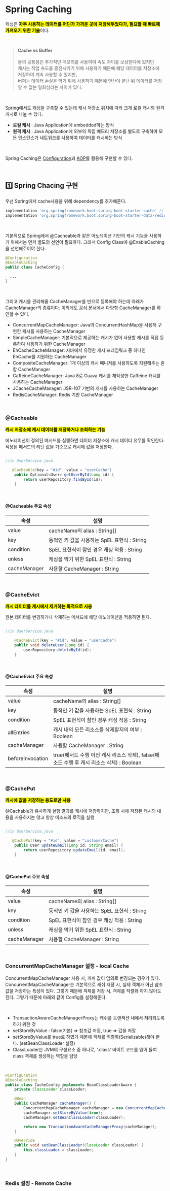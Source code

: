# Spring Caching

캐싱은 <mark>**자주 사용하는 데이터를 어딘가 가까운 곳에 저장해두었다가, 필요할 때 빠르께 가져오기 위한 기술**</mark>이다. 

</br>

> **Cache vs Buffer**</br></br>
> 둘의 공통점은 추가적인 메모리를 사용하여 속도 차이를 보상한다에 있지만 </br>
> 캐시는 작업 속도를 증진시키기 위해 사용하기 때문에 해당 데이터를 저장소에 저장하여 계속 사용할 수 있지만, </br>
> 버퍼는 데이터 손실을 막기 위해 사용하기 때문에 연산이 끝난 뒤 데이터를 저장할 수 없는 일회성라는 차이가 있다.

</br>

Spring에서도 캐싱을 구축할 수 있는데 캐시 저장소 위치에 따라 크게 로컬 캐시와 원격 캐시로 나눌 수 있다.

* **로컬 캐시** : Java Application에 embedded하는 방식
* **원격 캐시** : Java Application에 외부의 독립 메모리 저장소를 별도로 구축하여 모든 인스턴스가 네트워크를 사용하여 데이터를 캐시하는 방식

</br>


Spring Caching은 [Configuration](https://github.com/ArdorHoon/computer-science-for-developer/blob/main/spring-framework/Configuration.md)과 [AOP](https://github.com/ArdorHoon/computer-science-for-developer/blob/main/spring-framework/AOP.md)를 활용해 구현할 수 있다. 

</br>

## 1️⃣ Spring Chacing 구현

우선 Spring에서 cache사용을 위해 dependency를 추가해준다.

```gradle
implementation 'org.springframework.boot:spring-boot-starter-cache' // Spring 내부 캐시
implementation 'org.springframework.boot:spring-boot-starter-data-redis' // redis
```
</br>

기본적으로 Spring에서 @Cacheable과 같은 어노테이션 기반의 캐시 기능을 사용하기 위해서는 먼저 별도의 선언이 필요하다. 그래서 Config Class에 @EnableCaching을 선언해주어야 한다.
```java
@Configuration
@EnableCaching
public class CacheConfig {

  ...
}

```

</br>

그리고 캐시를 관리해줄 CacheManager를 빈으로 등록해야 하는데 아래가 CacheManager의 종류이다. 이외에도 [공식 문서](https://docs.spring.io/spring-boot/reference/io/caching.html)에서 다양항 CacheManager를 확인할 수 있다.

* ConcurrentMapCacheManager: Java의 ConcurrentHashMap을 사용해 구현한 캐시를 사용하는 CacheManager
* SimpleCacheManager: 기본적으로 제공하는 캐시가 없어 사용할 캐시를 직접 등록하여 사용하기 위한 CacheManager
* EhCacheCacheManager: 자바에서 유명한 캐시 프레임워크 중 하나인 EhCache를 지원하는 CacheManager
* CompositeCacheManager: 1개 이상의 캐시 매니저를 사용하도록 지원해주는 혼합 CacheManager
* CaffeineCacheManager: Java 8로 Guava 캐시를 재작성한 Caffeine 캐시를 사용하는 CacheManager
* JCacheCacheManager: JSR-107 기반의 캐시를 사용하는 CacheManager
* RedisCacheManager: Redis 기반 CacheManager

</br>


### @Cacheable
<mark>**캐시 저장소에 캐시 데이터를 저장하거나 조회하는 기능**</mark>

에노테이션이 정의된 메서드를 실행하면 데이터 저장소에 캐시 데이터 유무를 확인한다. 적용된 메서드의 리턴 값을 기준으로 캐시에 값을 저장한다.

```java

//in UserService.java

   @Cacheable(key = "#id", value = "userCache")
    public Optional<User> getUserById(Long id) {
        return userRepository.findById(id);
    }
```

</br>

#### @Cacheable 주요 속성

|속성|설명|
|------|---|
|value| cacheName의 alias : String[]|
|key| 동적인 키 값을 사용하는 SpEL 표현식 : String|
|condition| SpEL 표현식이 참인 경우 캐싱 적용 : String|
|unless| 캐싱을 막기 위한 SpEL 표현식 : String|
|cacheManager| 사용할 CacheManager : String|


</br>

### @CacheEvict

<mark>**캐시 데이터를 캐시에서 제거하는 목적으로 사용**</mark>

원본 데이터를 변경하거나 삭제하는 메서드에 해당 애노테이션을 적용하면 된다.

```java

//in UserService.java

    @CacheEvict(key = "#id", value = "userCache")
    public void deleteUser(Long id) {
        userRepository.deleteById(id);
    }
```

</br>

#### @CacheEvict 주요 속성

|속성|설명|
|------|---|
|value| cacheName의 alias : String[]|
|key| 동적인 키 값을 사용하는 SpEL 표현식 : String|
|condition| SpEL 표현식이 참인 경우 캐싱 적용 : String|
|allEntries| 캐시 내의 모든 리소스를 삭제할지의 여부 : Boolean|
|cacheManager| 사용할 CacheManager : String|
|beforeInvocation| true(메서드 수행 이전 캐시 리소스 삭제), false(메소드 수행 후 캐시 리소스 삭제) : Boolean|

</br>

### @CachePut

<mark>**캐시에 값을 저장하는 용도로만 사용**</mark></br>

@Cachable과 유사하게 실행 결과를 캐시에 저장하지만, 조회 시에 저장된 캐시의 내용을 사용하지는 않고 항상 메소드의 로직을 실행

```java

//in UserService.java

   @CachePut(key = "#id", value = "customerCache")
    public User updateEmail(Long id, String email) {
        return userRepository.updateEmail(id, email);
    }
```

</br>

#### @CachePut 주요 속성

|속성|설명|
|------|---|
|value| cacheName의 alias : String[]|
|key| 동적인 키 값을 사용하는 SpEL 표현식 : String|
|condition| SpEL 표현식이 참인 경우 캐싱 적용 : String|
|unless| 캐싱을 막기 위한 SpEL 표현식 : String|
|cacheManager| 사용할 CacheManager : String|


</br>

### ConcurrentMapCacheManager 설정 - local Cache

ConcurrentMapCacheManager 사용 시, 캐쉬 값이 임의로 변경되는 경우가 있다. ConcurrentMapCacheManager는 기본적으로 캐쉬 저장 시, 실제 객체가 아닌 참조 값을 저장하는 특성이 있다. 그렇기 때문에 객체를 저장 시, 객체를 직렬화 하지 않아도 된다. 그렇기 때문에 아래와 같이 Config를 설정해준다.

</br>

* TransactionAwareCacheManagerProxy는 캐쉬를 트랜잭션 내에서 처리되도록 하기 위한 것
* setStoreByValue : false(기본) => 참조값 저장, true => 값을 저장
* setStoreByValue를 true로 하였기 때문에 객체를 직렬화(Serializable)해야 한다. (setBeanClassLoader 설정)
* ClassLoader는 JVM의 구성요소 중 하나로, '.class' 바이트 코드를 읽어 들여 class 객체를 생성하는 역할을 담당

</br>

```java
@Configuration
@EnableCaching
public class CacheConfig implements BeanClassLoaderAware {
    private ClassLoader classLoader;

    @Bean
    public CacheManager cacheManager() {
        ConcurrentMapCacheManager cacheManager = new ConcurrentMapCacheManager();
        cacheManager.setStoreByValue(true);
        cacheManager.setBeanClassLoader(classLoader);

        return new TransactionAwareCacheManagerProxy(cacheManager);
    }

    @Override
    public void setBeanClassLoader(ClassLoader classLoader) {
        this.classLoader = classLoader;
    }
}

```


</br>

### Redis 설정 - Remote Cache 

```java 


```
</br>
